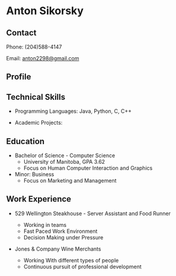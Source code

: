# Anton Sikorsky

## **Contact**
Phone: (204)588-4147

Email: anton2298@gmail.com

## **Profile**

## **Technical Skills**
- Programming Languages: Java, Python, C, C++

- Academic Projects:
  
## **Education**
- Bachelor of Science - Computer Science
  - University of Manitoba, GPA 3.62
  - Focus on Human Computer Interaction and Graphics
- Minor: Business
  - Focus on Marketing and Management
## **Work Experience**

- 529 Wellington Steakhouse - Server Assistant and Food Runner
  - Working in teams
  - Fast Paced Work Environment
  - Decision Making under Pressure

- Jones & Company Wine Merchants
  - Working With different types of people
  - Continuous pursuit of professional development
